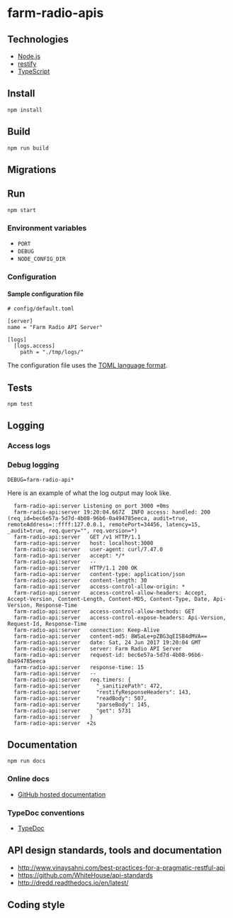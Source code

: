 # farm-radio-apis

## Technologies

* [Node.js](https://nodejs.org/)
* [restify](http://restify.com/)
* [TypeScript](http://www.typescriptlang.org/)

## Install

```
npm install
```

## Build

```
npm run build
```

## Migrations

## Run

```
npm start
```

### Environment variables

* `PORT`
* `DEBUG`
* `NODE_CONFIG_DIR`

### Configuration

#### Sample configuration file

```
# config/default.toml

[server]
name = "Farm Radio API Server"

[logs]
  [logs.access]
    path = "./tmp/logs/"
```

The configuration file uses the [TOML language format](https://github.com/toml-lang/toml).

## Tests

```
npm test
```

## Logging

### Access logs

### Debug logging

```
DEBUG=farm-radio-api*
```

Here is an example of what the log output may look like.

```
  farm-radio-api:server Listening on port 3000 +0ms
  farm-radio-api:server 19:20:04.667Z  INFO access: handled: 200 (req_id=bec6e57a-5d7d-4b08-96b6-0a494785eeca, audit=true, remoteAddress=::ffff:127.0.0.1, remotePort=34456, latency=15, _audit=true, req.query="", req.version=*)
  farm-radio-api:server   GET /v1 HTTP/1.1
  farm-radio-api:server   host: localhost:3000
  farm-radio-api:server   user-agent: curl/7.47.0
  farm-radio-api:server   accept: */*
  farm-radio-api:server   --
  farm-radio-api:server   HTTP/1.1 200 OK
  farm-radio-api:server   content-type: application/json
  farm-radio-api:server   content-length: 30
  farm-radio-api:server   access-control-allow-origin: *
  farm-radio-api:server   access-control-allow-headers: Accept, Accept-Version, Content-Length, Content-MD5, Content-Type, Date, Api-Version, Response-Time
  farm-radio-api:server   access-control-allow-methods: GET
  farm-radio-api:server   access-control-expose-headers: Api-Version, Request-Id, Response-Time
  farm-radio-api:server   connection: Keep-Alive
  farm-radio-api:server   content-md5: 8WSaLe+pZBG3qEISB4dMVA==
  farm-radio-api:server   date: Sat, 24 Jun 2017 19:20:04 GMT
  farm-radio-api:server   server: Farm Radio API Server
  farm-radio-api:server   request-id: bec6e57a-5d7d-4b08-96b6-0a494785eeca
  farm-radio-api:server   response-time: 15
  farm-radio-api:server   --
  farm-radio-api:server   req.timers: {
  farm-radio-api:server     "_sanitizePath": 472,
  farm-radio-api:server     "restifyResponseHeaders": 143,
  farm-radio-api:server     "readBody": 507,
  farm-radio-api:server     "parseBody": 145,
  farm-radio-api:server     "get": 5731
  farm-radio-api:server   }
  farm-radio-api:server  +2s
```

## Documentation

```
npm run docs
```

### Online docs

* [GitHub hosted documentation](https://farmradiohangar.github.io/uliza-core-apis/server/docs/index.html)

### TypeDoc conventions

* [TypeDoc](http://typedoc.org/)

## API design standards, tools and documentation 

* http://www.vinaysahni.com/best-practices-for-a-pragmatic-restful-api
* https://github.com/WhiteHouse/api-standards
* http://dredd.readthedocs.io/en/latest/

## Coding style 

